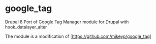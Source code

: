# google_tag
Drupal 8 Port of Google Tag Manager module for Drupal with hook_datalayer_alter

The module is a modification of [https://github.com/mikeyp/google_tag]